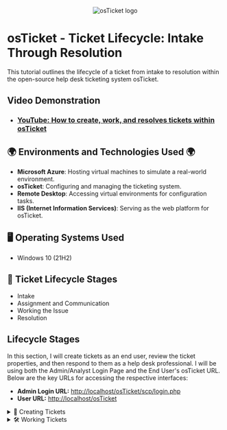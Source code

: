 <p align="center">
<img src="https://i.imgur.com/Clzj7Xs.png" alt="osTicket logo"/>
</p>

<h1>osTicket - Ticket Lifecycle: Intake Through Resolution</h1>
This tutorial outlines the lifecycle of a ticket from intake to resolution within the open-source help desk ticketing system osTicket.<br />


<h2>Video Demonstration</h2>

- ### [YouTube: How to create, work, and resolves tickets within osTicket](https://www.youtube.com)

<h2>🌍 Environments and Technologies Used 🌍</h2>

- **Microsoft Azure**: Hosting virtual machines to simulate a real-world environment.
- **osTicket**: Configuring and managing the ticketing system.
- **Remote Desktop**: Accessing virtual environments for configuration tasks.
- **IIS (Internet Information Services)**: Serving as the web platform for osTicket.

<h2>🖥️ Operating Systems Used </h2>

- Windows 10</b> (21H2)

<h2>🔄 Ticket Lifecycle Stages</h2>

- Intake
- Assignment and Communication
- Working the Issue
- Resolution

<h2>Lifecycle Stages</h2>

<p>In this section, I will create tickets as an end user, review the ticket properties, and then respond to them as a help desk professional. I will be using both the Admin/Analyst Login Page and the End User's osTicket URL. Below are the key URLs for accessing the respective interfaces:</p>

<ul>
  <li><strong>Admin Login URL:</strong> <a href="http://localhost/osTicket/scp/login.php" target="_blank">http://localhost/osTicket/scp/login.php</a></li>
  <li><strong>User URL:</strong> <a href="http://localhost/osTicket" target="_blank">http://localhost/osTicket</a></li>
</ul>


<!--<p><strong>⬇️ Click to Expand ⬇️</strong></p>-->

<details>
  <summary>📝 Creating Tickets</summary>

- Navigate to the Support Center URL: http://localhost/osTicket, and click `Open a New Ticket`

  ![2025-01-07 15_45_22-48 211 167 121 - Remote Desktop Connection](https://github.com/user-attachments/assets/772ba996-bc85-46b9-b448-4c561cc27947)

- I’ll create three tickets, entering the user’s information and detailing the issues they’re experiencing. For each ticket, I’ll select the appropriate help topic, provide a concise issue summary, add additional details, and then click `Create Ticket`.

  ![2025-01-07 16_03_29-48 211 167 121 - Remote Desktop Connection](https://github.com/user-attachments/assets/37993a64-3d9e-4df0-8dca-6e7e863de04a)

</details>


<details>
  <summary>🛠️ Working Tickets</summary>

- I'll log in as the Support specialist Jane.

  ![2025-01-07 16_34_46-48 211 167 121 - Remote Desktop Connection](https://github.com/user-attachments/assets/e91108a1-ab6c-4682-930e-1db51f8b27c7)

- On the dashboard, click `Tickets`, and we can now see Sarah's ticket.

  ![2025-01-07 16_36_14-48 211 167 121 - Remote Desktop Connection](https://github.com/user-attachments/assets/d83a05f1-7a14-466c-a7db-4860ef284094)

- Click the ticket, and observe `Priority`, `Department`, `SLA`, and `Assigned To`

  ![2025-01-07 16_45_39-48 211 167 121 - Remote Desktop Connection](https://github.com/user-attachments/assets/75eb4038-e9fe-4b7c-bbc8-8f529c676d3e)

- 


</details>
